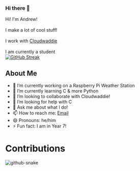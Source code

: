 ### Hi there 👋 
Hi! I'm Andrew! <br>
<br>
I make a lot of cool stuff! 
<br><br>
I work with <a href="https://github.com/cloudwaddie">Cloudwaddie</a>
<br><br>
I am currently a student 
<br>
[![GitHub Streak](https://streak-stats.demolab.com/?user=ar-cyber)](https://git.io/streak-stats)


## About Me

- 🔭 I’m currently working on a Raspberry Pi Weather Station
- 🌱 I’m currently learning C & more Python
- 👯 I’m looking to collaborate with Cloudwaddie!
- 🤔 I’m looking for help with C
- 💬 Ask me about what I do!
- 📫 How to reach me: <a href="mailto:andrew@cbc.robinand.tech">Email</a>
- 😄 Pronouns: he/him
- ⚡ Fun fact: I am in Year 7!

# Contributions

<picture>
  <source media="(prefers-color-scheme: dark)" srcset="https://raw.githubusercontent.com/ar-cyber/ar-cyber/output/github-contribution-grid-snake-dark.svg" />
  <source media="(prefers-color-scheme: light)" srcset="https://raw.githubusercontent.com/ar-cyber/ar-cyber/output/github-snake.svg" />
  <img alt="github-snake" src="https://raw.githubusercontent.com/ar-cyber/ar-cyber/output/github-snake.svg" />
</picture>
